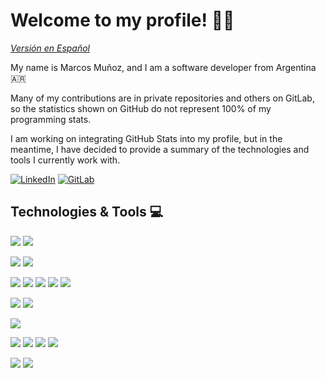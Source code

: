 

<!-- Thank you Martin Heinz for tips https://towardsdatascience.com/build-a-stunning-readme-for-your-github-profile-9b80434fe5d7 -->
# Welcome to my profile! 🙌🏻

[*Versión en Español*](https://github.com/marcoss2009/marcoss2009/blob/master/README.md)

My name is Marcos Muñoz, and I am a software developer from Argentina 🇦🇷

Many of my contributions are in private repositories and others on GitLab, so the statistics shown on GitHub do not represent 100% of my programming stats.

I am working on integrating GitHub Stats into my profile, but in the meantime, I have decided to provide a summary of the technologies and tools I currently work with.

[![LinkedIn](https://img.shields.io/badge/LinkedIn-informational?style=flat&logo=linkedin&logoColor=white&color=0A66C2)](https://www.linkedin.com/in/mmunozba/) [![GitLab](https://img.shields.io/badge/GitLab-informational?style=flat&logo=gitlab&logoColor=white&color=FC6D26)](https://www.gitlab.com/marcoss2009/)

## Technologies & Tools 💻
![](https://img.shields.io/badge/OS-Rocky_Linux_9-informational?style=flat&logo=rockylinux&logoColor=white&color=10B981)
![](https://img.shields.io/badge/OS-macOS-informational?style=flat&logo=apple&logoColor=white&color=000)

![](https://img.shields.io/badge/Editor-PhpStorm-informational?style=flat&logo=phpstorm&logoColor=white&color=000)
![](https://img.shields.io/badge/Editor-IntelliJ_IDEA-informational?style=flat&logo=intellij-idea&logoColor=white&color=000)

![](https://img.shields.io/badge/Code-PHP-informational?style=flat&logo=php&logoColor=white&color=777BB4)
![](https://img.shields.io/badge/Code-JavaScript-informational?style=flat&logo=javascript&logoColor=white&color=F7DF1E)
![](https://img.shields.io/badge/Code-ABAP-informational?style=flat&logo=sap&logoColor=white&color=0FAAFF)
![](https://img.shields.io/badge/Learning-Python-informational?style=flat&logo=python&logoColor=white&color=3776AB)
![](https://img.shields.io/badge/ReLearning-Java-informational?style=flat&logo=intellij-idea&logoColor=white&color=f89820)

![](https://img.shields.io/badge/Framework-Laravel-informational?style=flat&logo=laravel&logoColor=white&color=FF2D20)
![](https://img.shields.io/badge/Framework-Vue-informational?style=flat&logo=vue.js&logoColor=white&color=4FC08D)

![](https://img.shields.io/badge/Database-MariaDB-informational?style=flat&logo=mariadb&logoColor=white&color=003545)

![](https://img.shields.io/badge/Collaboration-Asana-informational?style=flat&logo=asana&logoColor=white&color=F06A6A)
![](https://img.shields.io/badge/Collaboration-Slack-informational?style=flat&logo=slack&logoColor=white&color=4A154B)
![](https://img.shields.io/badge/Tools-Kubernetes-informational?style=flat&logo=kubernetes&logoColor=white&color=326CE5)
![](https://img.shields.io/badge/Tools-Docker-informational?style=flat&logo=docker&logoColor=white&color=2496ED)

![](https://img.shields.io/badge/Tools-Insomnia-informational?style=flat&logo=insomnia&logoColor=white&color=4000BF)
![](https://img.shields.io/badge/Tools-Postman-informational?style=flat&logo=postman&logoColor=white&color=FF6C37)
